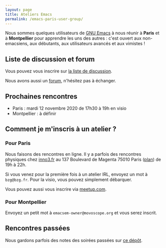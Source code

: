 ```yaml
---
layout: page
title: Ateliers Emacs
permalink: /emacs-paris-user-group/
---
```


Nous sommes quelques utilisateurs de [GNU
Emacs](https://www.gnu.org/software/emacs/) à nous réunir à **Paris**
et à **Montpellier** pour apprendre les uns des autres : c'est ouvert
aux non-emacsiens, aux débutants, aux utilisateurs avancés et aux
vimistes !

## Liste de discussion et forum

Vous pouvez vous inscrire sur [la liste de
discussion](https://emacs-doctor.com/lists/listinfo/ateliers-paris).

Nous avons aussi un [forum](https://emacs-doctor.com/forum/), n'hésitez pas à échanger.

## Prochaines rencontres

- Paris : mardi 12 novembre 2020 de 17h30 à 19h en visio
- Montpellier : à définir

## Comment je m'inscris à un atelier ?

### Pour Paris

Nous faisons des rencontres en ligne.  Il y a parfois des rencontres
physiques chez [inno3.fr](http://inno3.fr) au 137 Boulevard de Magenta
75010 Paris
([plan](http://www.openstreetmap.org/#map=16/48.8818/2.3514)) de 19h à
22h.

Si vous venez pour la première fois à un atelier IRL, envoyez un mot à
`bzg@bzg.fr`.  Pour la visio, vous pouvez simplement débarquer.

Vous pouvez aussi vous inscrire via
[meetup.com](https://www.meetup.com/fr-FR/Paris-Emacs-Meetup/).

### Pour Montpellier

Envoyez un petit mot à `emacsem-owner@movoscope.org` et vous serez
inscrit.

## Rencontres passées

Nous gardons parfois des notes des soirées passées sur [ce
dépôt](https://gitlab.com/bzg2/emacsparis/blob/master/README.org).

<!-- https://gitlab.com/bzg2/emacsparis -->
